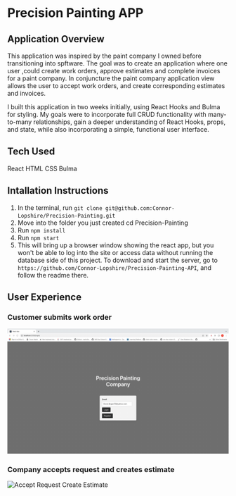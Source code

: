 # Precision Painting APP
## Application Overview
This application was inspired by the paint company I owned before transitioning into spftware. The goal was to create an application where one user ,could create work orders, approve estimates and complete invoices for a paint company. In conjuncture the paint company application view allows the user to accept work orders, and create corresponding estimates and invoices. 

I built this application in two weeks initially, using React Hooks and Bulma for styling. My goals were to incorporate full CRUD functionality with many-to-many relationships, gain a deeper understanding of React Hooks, props, and state, while also incorporating a simple, functional user interface.


## Tech Used
React HTML CSS Bulma

## Intallation Instructions

1. In the terminal, run `git clone git@github.com:Connor-Lopshire/Precision-Painting.git`
2. Move into the folder you just created cd Precision-Painting
3. Run `npm install`
4. Run `npm start`
5. This will bring up a browser window showing the react app, but you won't be able to log into the site or access data without running the database side of this project. To download and start the server, go to `https://github.com/Connor-Lopshire/Precision-Painting-API`, and follow the readme there.

## User Experience

### Customer submits work order 
![Create Request](gifs/Precision-customer-request-work.gif)
### Company accepts request and creates estimate 
![Accept Request Create Estimate](gifs/Precision-accept-work.gif)
